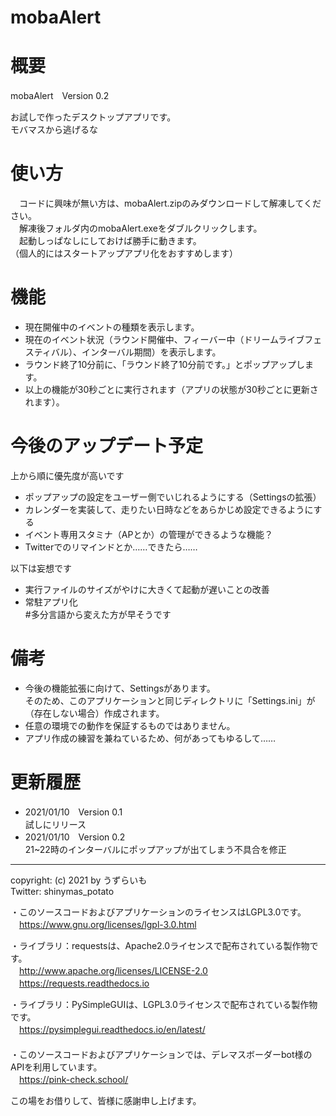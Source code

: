 # mobaAlert

# 概要
mobaAlert　Version 0.2  

お試しで作ったデスクトップアプリです。  
モバマスから逃げるな
  
  
# 使い方  
　コードに興味が無い方は、mobaAlert.zipのみダウンロードして解凍してください。  
　解凍後フォルダ内のmobaAlert.exeをダブルクリックします。  
　起動しっぱなしにしておけば勝手に動きます。  
 （個人的にはスタートアップアプリ化をおすすめします）  

  
# 機能
- 現在開催中のイベントの種類を表示します。  
- 現在のイベント状況（ラウンド開催中、フィーバー中（ドリームライブフェスティバル）、インターバル期間）を表示します。  
- ラウンド終了10分前に、「ラウンド終了10分前です。」とポップアップします。  
- 以上の機能が30秒ごとに実行されます（アプリの状態が30秒ごとに更新されます）。
  
  
# 今後のアップデート予定  
上から順に優先度が高いです  
- ポップアップの設定をユーザー側でいじれるようにする（Settingsの拡張） 
- カレンダーを実装して、走りたい日時などをあらかじめ設定できるようにする  
- イベント専用スタミナ（APとか）の管理ができるような機能？  
- Twitterでのリマインドとか……できたら……  
  
以下は妄想です  
- 実行ファイルのサイズがやけに大きくて起動が遅いことの改善  
- 常駐アプリ化  
#多分言語から変えた方が早そうです  
  
  
# 備考
- 今後の機能拡張に向けて、Settingsがあります。  
そのため、このアプリケーションと同じディレクトリに「Settings.ini」が（存在しない場合）作成されます。
- 任意の環境での動作を保証するものではありません。　　  
- アプリ作成の練習を兼ねているため、何があってもゆるして……  
  
  
# 更新履歴
- 2021/01/10　Version 0.1  
試しにリリース  
- 2021/01/10　Version 0.2  
21~22時のインターバルにポップアップが出てしまう不具合を修正  
  
  
---
copyright: (c) 2021 by うずらいも  
Twitter: shinymas_potato  
  
・このソースコードおよびアプリケーションのライセンスはLGPL3.0です。  
　https://www.gnu.org/licenses/lgpl-3.0.html   
  
  
・ライブラリ：requestsは、Apache2.0ライセンスで配布されている製作物です。  
　http://www.apache.org/licenses/LICENSE-2.0  
　https://requests.readthedocs.io  
  
・ライブラリ：PySimpleGUIは、LGPL3.0ライセンスで配布されている製作物です。  
　https://pysimplegui.readthedocs.io/en/latest/  
　  
・このソースコードおよびアプリケーションでは、デレマスボーダーbot様のAPIを利用しています。  
　https://pink-check.school/  
  
この場をお借りして、皆様に感謝申し上げます。
